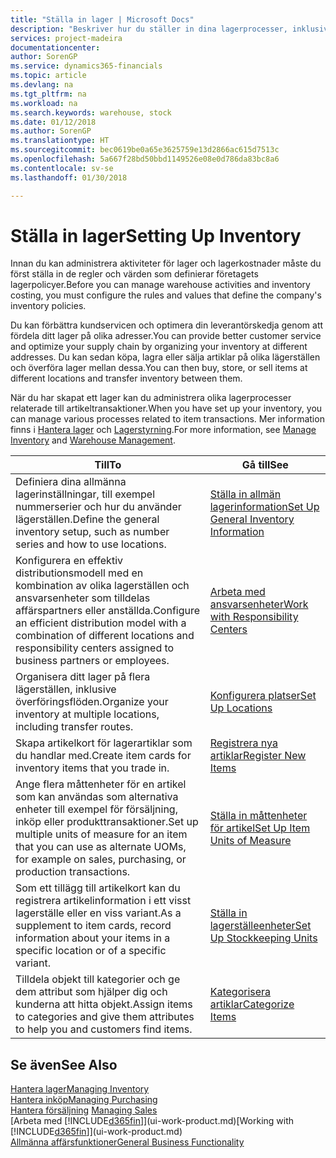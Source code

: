 ```yaml
---
title: "Ställa in lager | Microsoft Docs"
description: "Beskriver hur du ställer in dina lagerprocesser, inklusive överföringsflöden och lagerställen som t.ex. distributionslager."
services: project-madeira
documentationcenter: 
author: SorenGP
ms.service: dynamics365-financials
ms.topic: article
ms.devlang: na
ms.tgt_pltfrm: na
ms.workload: na
ms.search.keywords: warehouse, stock
ms.date: 01/12/2018
ms.author: SorenGP
ms.translationtype: HT
ms.sourcegitcommit: bec0619be0a65e3625759e13d2866ac615d7513c
ms.openlocfilehash: 5a667f28bd50bbd1149526e08e0d786da83bc8a6
ms.contentlocale: sv-se
ms.lasthandoff: 01/30/2018

---
```

# <a name="setting-up-inventory"></a><span data-ttu-id="d7355-103">Ställa in lager</span><span class="sxs-lookup"><span data-stu-id="d7355-103">Setting Up Inventory</span></span>
<span data-ttu-id="d7355-104">Innan du kan administrera aktiviteter för lager och lagerkostnader måste du först ställa in de regler och värden som definierar företagets lagerpolicyer.</span><span class="sxs-lookup"><span data-stu-id="d7355-104">Before you can manage warehouse activities and inventory costing, you must configure the rules and values that define the company's inventory policies.</span></span>

<span data-ttu-id="d7355-105">Du kan förbättra kundservicen och optimera din leverantörskedja genom att fördela ditt lager på olika adresser.</span><span class="sxs-lookup"><span data-stu-id="d7355-105">You can provide better customer service and optimize your supply chain by organizing your inventory at different addresses.</span></span> <span data-ttu-id="d7355-106">Du kan sedan köpa, lagra eller sälja artiklar på olika lägerställen och överföra lager mellan dessa.</span><span class="sxs-lookup"><span data-stu-id="d7355-106">You can then buy, store, or sell items at different locations and transfer inventory between them.</span></span>

<span data-ttu-id="d7355-107">När du har skapat ett lager kan du administrera olika lagerprocesser relaterade till artikeltransaktioner.</span><span class="sxs-lookup"><span data-stu-id="d7355-107">When you have set up your inventory, you can manage various processes related to item transactions.</span></span> <span data-ttu-id="d7355-108">Mer information finns i [Hantera lager](inventory-manage-inventory.md) och [Lagerstyrning](warehouse-manage-warehouse.md).</span><span class="sxs-lookup"><span data-stu-id="d7355-108">For more information, see [Manage Inventory](inventory-manage-inventory.md) and [Warehouse Management](warehouse-manage-warehouse.md).</span></span>

| <span data-ttu-id="d7355-109">Till</span><span class="sxs-lookup"><span data-stu-id="d7355-109">To</span></span> | <span data-ttu-id="d7355-110">Gå till</span><span class="sxs-lookup"><span data-stu-id="d7355-110">See</span></span> |
| --- | --- |
| <span data-ttu-id="d7355-111">Definiera dina allmänna lagerinställningar, till exempel nummerserier och hur du använder lägerställen.</span><span class="sxs-lookup"><span data-stu-id="d7355-111">Define the general inventory setup, such as number series and how to use locations.</span></span> |[<span data-ttu-id="d7355-112">Ställa in allmän lagerinformation</span><span class="sxs-lookup"><span data-stu-id="d7355-112">Set Up General Inventory Information</span></span>](inventory-how-setup-general.md) |
|<span data-ttu-id="d7355-113">Konfigurera en effektiv distributionsmodell med en kombination av olika lagerställen och ansvarsenheter som tilldelas affärspartners eller anställda.</span><span class="sxs-lookup"><span data-stu-id="d7355-113">Configure an efficient distribution model with a combination of different locations and responsibility centers assigned to business partners or employees.</span></span>|[<span data-ttu-id="d7355-114">Arbeta med ansvarsenheter</span><span class="sxs-lookup"><span data-stu-id="d7355-114">Work with Responsibility Centers</span></span>](inventory-responsibility-centers.md)|
| <span data-ttu-id="d7355-115">Organisera ditt lager på flera lägerställen, inklusive överföringsflöden.</span><span class="sxs-lookup"><span data-stu-id="d7355-115">Organize your inventory at multiple locations, including transfer routes.</span></span> |[<span data-ttu-id="d7355-116">Konfigurera platser</span><span class="sxs-lookup"><span data-stu-id="d7355-116">Set Up Locations</span></span>](inventory-how-register-new-items.md) |
| <span data-ttu-id="d7355-117">Skapa artikelkort för lagerartiklar som du handlar med.</span><span class="sxs-lookup"><span data-stu-id="d7355-117">Create item cards for inventory items that you trade in.</span></span> |[<span data-ttu-id="d7355-118">Registrera nya artiklar</span><span class="sxs-lookup"><span data-stu-id="d7355-118">Register New Items</span></span>](inventory-how-register-new-items.md) |
|<span data-ttu-id="d7355-119">Ange flera måttenheter för en artikel som kan användas som alternativa enheter till exempel för försäljning, inköp eller produkttransaktioner.</span><span class="sxs-lookup"><span data-stu-id="d7355-119">Set up multiple units of measure for an item that you can use as alternate UOMs, for example on sales, purchasing, or production transactions.</span></span>|[<span data-ttu-id="d7355-120">Ställa in måttenheter för artikel</span><span class="sxs-lookup"><span data-stu-id="d7355-120">Set Up Item Units of Measure</span></span>](inventory-how-setup-units-of-measure.md)|
|<span data-ttu-id="d7355-121">Som ett tillägg till artikelkort kan du registrera artikelinformation i ett visst lagerställe eller en viss variant.</span><span class="sxs-lookup"><span data-stu-id="d7355-121">As a supplement to item cards, record information about your items in a specific location or of a specific variant.</span></span>|[<span data-ttu-id="d7355-122">Ställa in lagerställeenheter</span><span class="sxs-lookup"><span data-stu-id="d7355-122">Set Up Stockkeeping Units</span></span>](inventory-how-to-set-up-stockkeeping-units.md)|
| <span data-ttu-id="d7355-123">Tilldela objekt till kategorier och ge dem attribut som hjälper dig och kunderna att hitta objekt.</span><span class="sxs-lookup"><span data-stu-id="d7355-123">Assign items to categories and give them attributes to help you and customers find items.</span></span> |[<span data-ttu-id="d7355-124">Kategorisera artiklar</span><span class="sxs-lookup"><span data-stu-id="d7355-124">Categorize Items</span></span>](inventory-how-categorize-items.md) |

## <a name="see-also"></a><span data-ttu-id="d7355-125">Se även</span><span class="sxs-lookup"><span data-stu-id="d7355-125">See Also</span></span>
[<span data-ttu-id="d7355-126">Hantera lager</span><span class="sxs-lookup"><span data-stu-id="d7355-126">Managing Inventory</span></span>](inventory-manage-inventory.md)  
[<span data-ttu-id="d7355-127">Hantera inköp</span><span class="sxs-lookup"><span data-stu-id="d7355-127">Managing Purchasing</span></span>](purchasing-manage-purchasing.md)  
<span data-ttu-id="d7355-128">[Hantera försäljning](sales-manage-sales.md)  </span><span class="sxs-lookup"><span data-stu-id="d7355-128">[Managing Sales](sales-manage-sales.md)  </span></span>  
<span data-ttu-id="d7355-129">[Arbeta med [!INCLUDE[d365fin](includes/d365fin_md.md)]](ui-work-product.md)</span><span class="sxs-lookup"><span data-stu-id="d7355-129">[Working with [!INCLUDE[d365fin](includes/d365fin_md.md)]](ui-work-product.md)</span></span>  
[<span data-ttu-id="d7355-130">Allmänna affärsfunktioner</span><span class="sxs-lookup"><span data-stu-id="d7355-130">General Business Functionality</span></span>](ui-across-business-areas.md)

